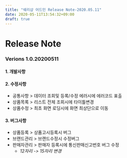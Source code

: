 ```yaml
---
title: "쉐리샵 어드민 Release Note-2020.05.11"
date: 2020-05-11T13:54:32+09:00
draft: true
---
```

# Release Note
### Verions 1.0.20200511
#### 1. 개발사항
#### 2. 수정사항
   * 공통사항 > 데이터 조회및 등록/수정 에러시에 에러코드 표출 
   * 상품목록 > 리스트 전체 조회시에 타이틀변경
   * 상품수정 > 최초 화면 로딩시에 화면 최상단으로 이동
#### 3. 버그사항
   * 상품등록 > 상품고시등록시 버그
   * 브랜드관리 > 브랜드수정시 수정버그
   * 판매자관리 > 판매자 등록시에 통신판매신고번호 버그 수정
     - *12자리 -> 15자리 변경* 


